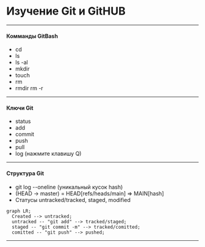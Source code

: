 
# Изучение Git и GitHUB
---

#### Комманды GitBash
- cd  
- ls  
- ls -al  
- mkdir  
- touch  
- rm  
- rmdir  rm -r  
--- 

#### Ключи Git  
- status  
- add  
- commit  
- push  
- pull  
- log (нажмите клавишу Q)  
---

#### Структура Git
- git log --oneline (уникальный кусок hash)  
- (HEAD -> master) = HEAD[refs/heads/main] => MAIN[hash]  
- Статусы untracked/tracked, staged, modified  

```mermaid
graph LR;
  Created --> untracked;
  untracked -- "git add" --> tracked/staged;
  staged -- "git commit -m" --> tracked/comitted;
  comitted -- "git push" --> pushed;
``` 

---
